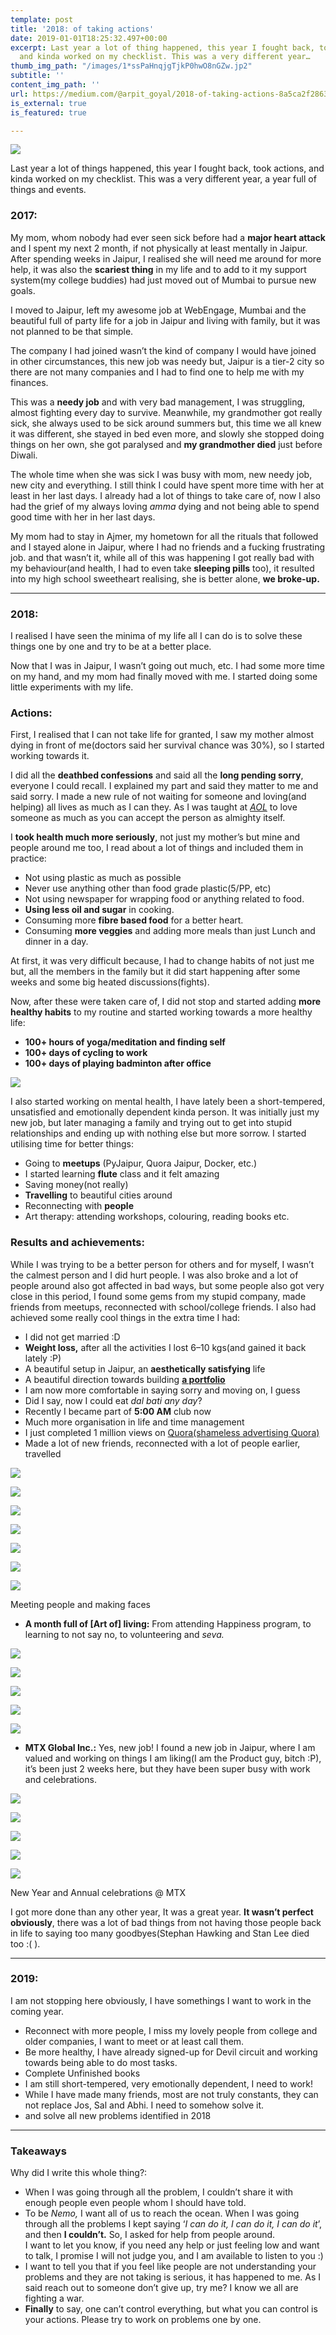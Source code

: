 ```yaml
---
template: post
title: '2018: of taking actions'
date: 2019-01-01T18:25:32.497+00:00
excerpt: Last year a lot of thing happened, this year I fought back, took actions,
  and kinda worked on my checklist. This was a very different year…
thumb_img_path: "/images/1*ssPaHnqjgTjkP0hwO8nGZw.jp2"
subtitle: ''
content_img_path: ''
url: https://medium.com/@arpit_goyal/2018-of-taking-actions-8a5ca2f28630
is_external: true
is_featured: true

---
```

![](/images/1*ssPaHnqjgTjkP0hwO8nGZw.jp2)

Last year a lot of things happened, this year I fought back, took actions, and kinda worked on my checklist. This was a very different year, a year full of things and events.

### 2017:

My mom, whom nobody had ever seen sick before had a **major heart attack** and I spent my next 2 month, if not physically at least mentally in Jaipur. After spending weeks in Jaipur, I realised she will need me around for more help, it was also the **scariest thing** in my life and to add to it my support system(my college buddies) had just moved out of Mumbai to pursue new goals.

I moved to Jaipur, left my awesome job at WebEngage, Mumbai and the beautiful full of party life for a job in Jaipur and living with family, but it was not planned to be that simple.

The company I had joined wasn’t the kind of company I would have joined in other circumstances, this new job was needy but, Jaipur is a tier-2 city so there are not many companies and I had to find one to help me with my finances.

This was a **needy job** and with very bad management, I was struggling, almost fighting every day to survive. Meanwhile, my grandmother got really sick, she always used to be sick around summers but, this time we all knew it was different, she stayed in bed even more, and slowly she stopped doing things on her own, she got paralysed and **my grandmother died** just before Diwali.

The whole time when she was sick I was busy with mom, new needy job, new city and everything. I still think I could have spent more time with her at least in her last days. I already had a lot of things to take care of, now I also had the grief of my always loving _amma_ dying and not being able to spend good time with her in her last days.

My mom had to stay in Ajmer, my hometown for all the rituals that followed and I stayed alone in Jaipur, where I had no friends and a fucking frustrating job. and that wasn’t it, while all of this was happening I got really bad with my behaviour(and health, I had to even take **sleeping pills** too), it resulted into my high school sweetheart realising, she is better alone, **we broke-up.**

***

### **2018:**

I realised I have seen the minima of my life all I can do is to solve these things one by one and try to be at a better place.

Now that I was in Jaipur, I wasn’t going out much, etc. I had some more time on my hand, and my mom had finally moved with me. I started doing some little experiments with my life.

### Actions:

First, I realised that I can not take life for granted, I saw my mother almost dying in front of me(doctors said her survival chance was 30%), so I started working towards it.

I did all the **deathbed confessions** and said all the **long pending sorry**, everyone I could recall. I explained my part and said they matter to me and said sorry. I made a new rule of not waiting for someone and loving(and helping) all lives as much as I can they. As I was taught at [_AOL_](https://en.wikipedia.org/wiki/Art_of_Living_Foundation) to love someone as much as you can accept the person as almighty itself.

I **took health much more seriously**, not just my mother’s but mine and people around me too, I read about a lot of things and included them in practice:

* Not using plastic as much as possible
* Never use anything other than food grade plastic(5/PP, etc)
* Not using newspaper for wrapping food or anything related to food.
* **Using less oil and sugar** in cooking.
* Consuming more **fibre based food** for a better heart.
* Consuming **more veggies** and adding more meals than just Lunch and dinner in a day.

At first, it was very difficult because, I had to change habits of not just me but, all the members in the family but it did start happening after some weeks and some big heated discussions(fights).

Now, after these were taken care of, I did not stop and started adding **more healthy habits** to my routine and started working towards a more healthy life:

* **100+ hours of yoga/meditation and finding self**
* **100+ days of cycling to work**
* **100+ days of playing badminton after office**

![](/images/2018--of-taking-actions/1*-rAzsTSR9f8c29hHnIj4ug.jpeg)

I also started working on mental health, I have lately been a short-tempered, unsatisfied and emotionally dependent kinda person. It was initially just my new job, but later managing a family and trying out to get into stupid relationships and ending up with nothing else but more sorrow. I started utilising time for better things:

* Going to **meetups** (PyJaipur, Quora Jaipur, Docker, etc.)
* I started learning **flute** class and it felt amazing
* Saving money(not really)
* **Travelling** to beautiful cities around
* Reconnecting with **people**
* Art therapy: attending workshops, colouring, reading books etc.

### Results and achievements:

While I was trying to be a better person for others and for myself, I wasn’t the calmest person and I did hurt people. I was also broke and a lot of people around also got affected in bad ways, but some people also got very close in this period, I found some gems from my stupid company, made friends from meetups, reconnected with school/college friends. I also had achieved some really cool things in the extra time I had:

* I did not get married :D
* **Weight loss,** after all the activities I lost 6–10 kgs(and gained it back lately :P)
* A beautiful setup in Jaipur, an **aesthetically satisfying** life
* A beautiful direction towards building [**a portfolio**](https://arpitgoyal.com/)
* I am now more comfortable in saying sorry and moving on, I guess
* Did I say, now I could eat _dal bati any day_?
* Recently I became part of **5:00 AM** club now
* Much more organisation in life and time management
* I just completed 1 million views on [Quora(shameless advertising Quora)](https://www.quora.com/profile/Arpit-Goyal-14)
* Made a lot of new friends, reconnected with a lot of people earlier, travelled

![](/images/2018--of-taking-actions/1*Vkc0rTX5ln5-q-psWs1-2Q.jpeg)

![](/images/2018--of-taking-actions/1*PozcmOCFqm94_4M1wklGLw.jpeg)

![](/images/2018--of-taking-actions/1*SjXn8N7LuW86DLF5fSGGNQ.jpeg)

![](/images/2018--of-taking-actions/1*-ZkfmRd89Mav7zjQjGA7iQ.jpeg)

![](/images/2018--of-taking-actions/1*VT88ykgbG00NUuhp2PO3cw.jpeg)

![](/images/2018--of-taking-actions/1*cknrFZn62l50rz3MMHksvw.jpeg)

![](/images/2018--of-taking-actions/1*OdLmQNFon6YczonaBoQezQ.jpeg)

<figcaption>Meeting people and making faces</figcaption>

* **A month full of \[Art of\] living:** From attending Happiness program, to learning to not say no, to volunteering and _seva._

![](/images/2018--of-taking-actions/1*DRUdObl3anVEa9WE9KEVXg.jpeg)

![](/images/2018--of-taking-actions/1*W_or--MsZH7zBBia1KPpng.jpeg)

![](/images/2018--of-taking-actions/1*lsQyOn0bIv38koAQVoVwoQ.jpeg)

![](/images/2018--of-taking-actions/1*44g3UeZwpb5QQ6TK1AMdyg.jpeg)

![](/images/2018--of-taking-actions/1*mAEy6t_VGJIKUJHgf1CABg.jpeg)

* **MTX Global Inc.:** Yes, new job! I found a new job in Jaipur, where I am valued and working on things I am liking(I am the Product guy, bitch :P), it’s been just 2 weeks here, but they have been super busy with work and celebrations.

![](/images/2018--of-taking-actions/1*AP9G2LvjuA-jR99S2dgbkg.jpeg)

![](/images/2018--of-taking-actions/1*FPksNWi3b1Izo5Ko5st68A.jpeg)

![](/images/2018--of-taking-actions/1*6t0bAqxwuhFhnoApFXO6mA.jpeg)

![](/images/2018--of-taking-actions/1*SIen9IwfuDtr5_0WLzBE3w.jpeg)

![](/images/2018--of-taking-actions/1*clO692dJYkU2Fexla4-sQw.jpeg)

<figcaption>New Year and Annual celebrations @ MTX</figcaption>

I got more done than any other year, It was a great year. **It wasn’t perfect obviously**, there was a lot of bad things from not having those people back in life to saying too many goodbyes(Stephan Hawking and Stan Lee died too :( ).

***

### 2019:

I am not stopping here obviously, I have somethings I want to work in the coming year.

* Reconnect with more people, I miss my lovely people from college and older companies, I want to meet or at least call them.
* Be more healthy, I have already signed-up for Devil circuit and working towards being able to do most tasks.
* Complete Unfinished books
* I am still short-tempered, very emotionally dependent, I need to work!
* While I have made many friends, most are not truly constants, they can not replace Jos, Sal and Abhi. I need to somehow solve it.
* and solve all new problems identified in 2018

***

### Takeaways

Why did I write this whole thing?:

* When I was going through all the problem, I couldn’t share it with enough people even people whom I should have told.
* To be _Nemo,_ I want all of us to reach the ocean. When I was going through all the problems I kept saying ‘_I can do it, I can do it, I can do it_’, and then **I couldn’t.** So, I asked for help from people around.  
  I want to let you know, if you need any help or just feeling low and want to talk, I promise I will not judge you, and I am available to listen to you :)
* I want to tell you that if you feel like people are not understanding your problems and they are not taking is serious, it has happened to me. As I said reach out to someone don’t give up, try me? I know we all are fighting a war.
* **Finally** to say, one can’t control everything, but what you can control is your actions. Please try to work on problems one by one.